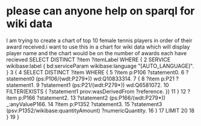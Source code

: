 
# please can anyone help on sparql for wiki data

I am trying to create a chart of top 10 female tennis players in order of their award received.i want to use this in a chart for wiki data which will display player name and the chart would be on the number of awards each have recieved
SELECT DISTINCT ?item ?itemLabel WHERE {
2
  SERVICE wikibase:label { bd:serviceParam wikibase:language "[AUTO_LANGUAGE]". }
3
  {
4
    SELECT DISTINCT ?item WHERE {
5
      ?item p:P106 ?statement0.
6
      ?statement0 (ps:P106/(wdt:P279*)) wd:Q10833314.
7
      {
8
        ?item p:P21 ?statement1.
9
        ?statement1 (ps:P21/(wdt:P279*)) wd:Q6581072.
10
        FILTER(EXISTS { ?statement1 prov:wasDerivedFrom ?reference. })
11
      }
12
      ?item p:P166 ?statement2.
13
      ?statement2 (ps:P166/(wdt:P279*)) _:anyValueP166.
14
      ?item p:P1352 ?statement3.
15
      ?statement3 (psv:P1352/wikibase:quantityAmount) ?numericQuantity.
16
    }
17
    LIMIT 20
18
  }
19
}


        
